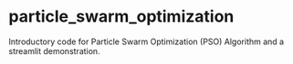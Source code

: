 # particle_swarm_optimization
Introductory code for Particle Swarm Optimization (PSO) Algorithm and a streamlit demonstration. 
